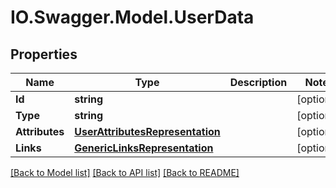 # IO.Swagger.Model.UserData
## Properties

Name | Type | Description | Notes
------------ | ------------- | ------------- | -------------
**Id** | **string** |  | [optional] 
**Type** | **string** |  | [optional] 
**Attributes** | [**UserAttributesRepresentation**](UserAttributesRepresentation.md) |  | [optional] 
**Links** | [**GenericLinksRepresentation**](GenericLinksRepresentation.md) |  | [optional] 

[[Back to Model list]](../README.md#documentation-for-models) [[Back to API list]](../README.md#documentation-for-api-endpoints) [[Back to README]](../README.md)

